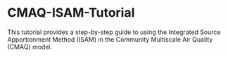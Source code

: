 # CMAQ-ISAM-Tutorial
This tutorial provides a step-by-step guide to using the Integrated Source Apportionment Method (ISAM) in the Community Multiscale Air Quality (CMAQ) model.
